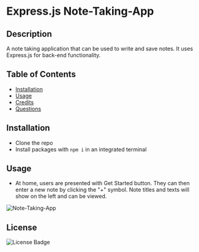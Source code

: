 # Express.js Note-Taking-App

## Description
A note taking application that can be used to write and save notes. It uses Express.js for back-end functionality.

## Table of Contents 
- [Installation](#installtion)
- [Usage](#usage)
- [Credits](#credits)
- [Questions](#questions)

## Installation
 - Clone the repo
 - Install packages with `npm i` in an integrated terminal

## Usage
 - At home, users are presented with Get Started button. They can then enter a new note by clicking the "+" symbol. Note titles and texts will show on the left and can be viewed.

 ![Note-Taking-App](/assets/images/screenCap1.png)


## License
  ![License Badge](https://img.shields.io/badge/License-MIT-blue)
